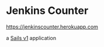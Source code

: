 # Jenkins Counter
https://jenkinscounter.herokuapp.com

a [Sails v1](https://sailsjs.com) application
